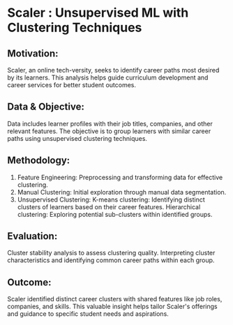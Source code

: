 # Scaler : Unsupervised ML with Clustering Techniques

## Motivation:

Scaler, an online tech-versity, seeks to identify career paths most desired by its learners. This analysis helps guide curriculum development and career services for better student outcomes.

## Data & Objective:

Data includes learner profiles with their job titles, companies, and other relevant features.
The objective is to group learners with similar career paths using unsupervised clustering techniques.

## Methodology:

1. Feature Engineering: Preprocessing and transforming data for effective clustering.
2. Manual Clustering: Initial exploration through manual data segmentation.
3. Unsupervised Clustering:
   K-means clustering: Identifying distinct clusters of learners based on their career features.
   Hierarchical clustering: Exploring potential sub-clusters within identified groups.

## Evaluation:

Cluster stability analysis to assess clustering quality.
Interpreting cluster characteristics and identifying common career paths within each group.

## Outcome:

Scaler identified distinct career clusters with shared features like job roles, companies, and skills.
This valuable insight helps tailor Scaler's offerings and guidance to specific student needs and aspirations.
